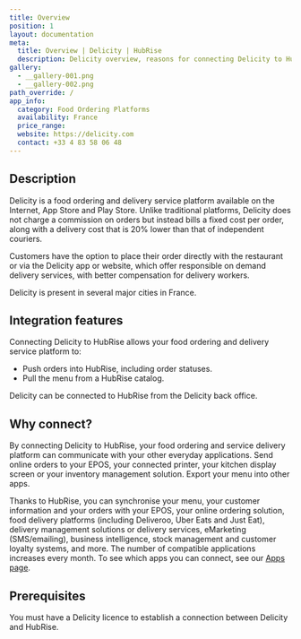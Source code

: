 ```yaml
---
title: Overview
position: 1
layout: documentation
meta:
  title: Overview | Delicity | HubRise
  description: Delicity overview, reasons for connecting Delicity to HubRise and summary of integrated features. Synchronise data between your EPOS, Delicity and your other apps.
gallery:
  - __gallery-001.png
  - __gallery-002.png
path_override: /
app_info:
  category: Food Ordering Platforms
  availability: France
  price_range:
  website: https://delicity.com
  contact: +33 4 83 58 06 48
---
```


## Description

Delicity is a food ordering and delivery service platform available on the Internet, App Store and Play Store. Unlike traditional platforms, Delicity does not charge a commission on orders but instead bills a fixed cost per order, along with a delivery cost that is 20% lower than that of independent couriers.

Customers have the option to place their order directly with the restaurant or via the Delicity app or website, which offer responsible on demand delivery services, with better compensation for delivery workers.

Delicity is present in several major cities in France.

## Integration features

Connecting Delicity to HubRise allows your food ordering and delivery service platform to:

- Push orders into HubRise, including order statuses.
- Pull the menu from a HubRise catalog.

Delicity can be connected to HubRise from the Delicity back office.

## Why connect?

By connecting Delicity to HubRise, your food ordering and service delivery platform can communicate with your other everyday applications. Send online orders to your EPOS, your connected printer, your kitchen display screen or your inventory management solution. Export your menu into other apps.

Thanks to HubRise, you can synchronise your menu, your customer information and your orders with your EPOS, your online ordering solution, food delivery platforms (including Deliveroo, Uber Eats and Just Eat), delivery management solutions or delivery services, eMarketing (SMS/emailing), business intelligence, stock management and customer loyalty systems, and more. The number of compatible applications increases every month. To see which apps you can connect, see our [Apps page](/apps).

## Prerequisites

You must have a Delicity licence to establish a connection between Delicity and HubRise.
